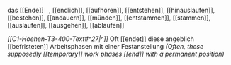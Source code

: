 das [[Ende]]  
, [[endlich]], [[aufhören]], [[entstehen]], [[hinauslaufen]], [[bestehen]], [[andauern]], [[münden]], [[entstammen]], [[stammen]], [[auslaufen]], [[ausgehen]], [[ablaufen]]

*[[C1-Hoehen-T3-400-Text#^27|^]]* Oft [[endet]] diese angeblich [[befristeten]] Arbeitsphasen mit einer Festanstellung
*(Often, these supposedly [[temporary]] work phases [[end]] with a permanent position)*


